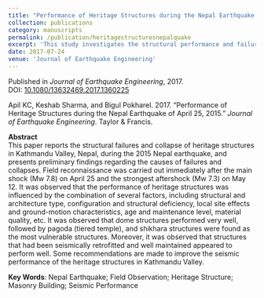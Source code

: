 ```yaml
---
title: "Performance of Heritage Structures during the Nepal Earthquake of April 25, 2015"
collection: publications
category: manuscripts
permalink: /publication/heritagestructuresnepalquake
excerpt: 'This study investigates the structural performance and failures of heritage buildings in Kathmandu Valley during the 2015 Nepal earthquake, identifying architectural and seismic vulnerabilities in traditional structures.'
date: 2017-07-24
venue: 'Journal of Earthquake Engineering'
---
```


Published in *Journal of Earthquake Engineering*, 2017.  
DOI: [10.1080/13632469.2017.1360225](https://doi.org/10.1080/13632469.2017.1360225)

Apil KC, Keshab Sharma, and Bigul Pokharel. 2017. “Performance of Heritage Structures during the Nepal Earthquake of April 25, 2015.” *Journal of Earthquake Engineering*. Taylor & Francis.

**Abstract**  
This paper reports the structural failures and collapse of heritage structures in Kathmandu Valley, Nepal, during the 2015 Nepal earthquake, and presents preliminary findings regarding the causes of failures and collapses. Field reconnaissance was carried out immediately after the main shock (Mw 7.8) on April 25 and the strongest aftershock (Mw 7.3) on May 12. It was observed that the performance of heritage structures was influenced by the combination of several factors, including structural and architecture type, configuration and structural deficiency, local site effects and ground-motion characteristics, age and maintenance level, material quality, etc. It was observed that dome structures performed very well, followed by pagoda (tiered temple), and shikhara structures were found as the most vulnerable structures. Moreover, it was observed that structures that had been seismically retrofitted and well maintained appeared to perform well. Some recommendations are made to improve the seismic performance of the heritage structures in Kathmandu Valley.

**Key Words**: Nepal Earthquake; Field Observation; Heritage Structure; Masonry Building; Seismic Performance
